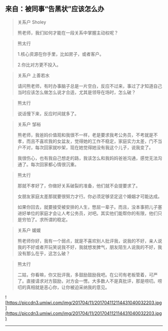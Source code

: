 ## 来自：被同事“告黑状”应该怎么办

> 关系户 Sholey
> 
> 熊老师，我们如何才能在一段关系中掌握主动权呢？

> 熊太行
> 
> 1.核心资源在你手里，比如房子，或者客户。
> 
> 2.你比对方更不投入。

> 关系户 上善若水
> 
> 请问熊老师，有时办事脑子总是一片空白，反应不过来，事过了才知道自己当时应该怎么做怎么说才合适，尤其是领导在场时，怎么破？

> 熊太行
> 
> 说话慢下来，反应时间就多了。

> 关系户 邹裕
> 
> 熊老师，我爸妈价值观和我很不一样，老是要求我考公务员，不考就是不孝，而且不喜欢我的女盆友，觉得她的工作不稳定，家庭实力太差，门不当户不对，每次回家就吵架，现在她觉得她没有我这个儿子，说我变了。
> 
> 
> 
> 我很伤心，也有我自己想走的路，我该怎么和我妈妈爸爸沟通，感觉无法沟通了。每次回家都心情很沉重。

> 熊太行
> 
> 那就不孝好了，你做好关系破裂的准备，他们就不会提要求了。
> 
> 女朋友家庭太差那就要很努力才行。你必须足够坚定这个婚姻才可能达成。
> 
> 如果你回去，就要接受被安排的人生，憋屈一辈子。而且，没本事把儿子塞进好单位的家庭才会让人考公务员，对吧。其实他们能帮你的有限，他们只是穷怕了。求所谓的稳定。

> 关系户 媛媛
> 
> 熊老师你好，我有一个弱点，就是不喜欢别人批评我，说我的不好，亲人说我的不好或者开玩笑说我不好，我就想发脾气，朋友陌生人说我的不好，我没有那么在乎，这怎么破？

> 熊太行
> 
> 二姑，你看嘛，你又批评我，多鼓励鼓励我吧。在公司有老板管着，可严了。直接请求对方鼓励，对方会一愣。大多数人不是真批评，那是唠叨。唠叨的真相就是恶心你，让你被迫采纳我的意见。    

![https://piccdn3.umiwi.com/img/201704/11/201704112114431040032203.jpg](https://piccdn3.umiwi.com/img/201704/11/201704112114431040032203.jpg)

---
